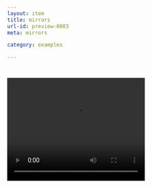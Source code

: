 ```yaml
---
layout: item
title: mirrors
url-id: preview-0003
meta: mirrors

category: examples

---
```


<div class="embed-responsive embed-responsive-16by9" style="margin-top: 40px;">
  <video width="320" height="240" controls>
	  <source src="../../assets/video/video-0003.mp4" type="video/mp4">
	Your browser does not support the video tag.
  </video>
</div>
